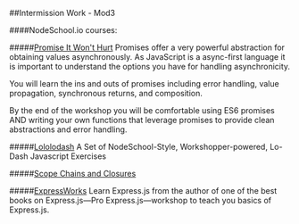 ##Intermission Work - Mod3

####NodeSchool.io courses:

#####[Promise It Won't Hurt](https://github.com/stevekane/promise-it-wont-hurt)
Promises offer a very powerful abstraction for obtaining values asynchronously.
As JavaScript is a async-first language it is important to understand the options you have for handling asynchronicity.

You will learn the ins and outs of promises including error handling, value propagation, synchronous returns, and composition.

By the end of the workshop you will be comfortable using ES6 promises AND writing your own functions that leverage promises to provide clean abstractions and error handling.


#####[Lololodash](https://github.com/mdunisch/lololodash)
A Set of NodeSchool-Style, Workshopper-powered, Lo-Dash Javascript Exercises


#####[Scope Chains and Closures](https://github.com/jesstelford/scope-chains-closures)


#####[ExpressWorks](https://github.com/azat-co/expressworks)
Learn Express.js from the author of one of the best books on Express.js—Pro Express.js—workshop to teach you basics of Express.js.
